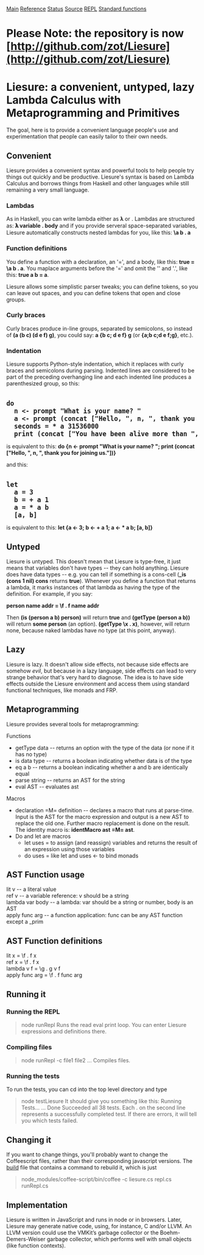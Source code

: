 [Main](README.html) [Reference](REFERENCE.html) [Status](TODO.html) [Source](http://github.com/zot/Liesure) [REPL](liesure.html) [Standard functions](std.laz)
# Please Note: the repository is now [http://github.com/zot/Liesure](http://github.com/zot/Liesure)

# Liesure: a convenient, untyped, lazy Lambda Calculus with Metaprogramming and Primitives

The goal, here is to provide a convenient language people's use and experimentation that people can easily tailor to their own needs.

## Convenient
Liesure provides a convenient syntax and powerful tools to help people try things out quickly and be productive.  Liesure's syntax is based on Lambda Calculus and borrows things from Haskell and other languages while still remaining a very small language.

### Lambdas
As in Haskell, you can write lambda either as 𝛌 or \.  Lambdas are structured as: **𝛌 variable . body** and if you provide serveral space-separated variables, Liesure automatically constructs nested lambdas for you, like this: **\a b . a**

### Function definitions
You define a function with a declaration, an '=', and a body, like this: **true = \a b . a**.  You maplace arguments before the '=' and omit the '\' and '.', like this: **true a b = a**.

Liesure allows some simplistic parser tweaks; you can define tokens, so you can leave out spaces, and you can define tokens that open and close groups.

### Curly braces
Curly braces produce in-line groups, separated by semicolons, so instead of **(a (b c) (d e f) g)**, you could say: **a {b c; d e f} g** (or **{a;b c;d e f;g}**, etc.).

### Indentation
Liesure supports Python-style indentation, which it replaces with curly braces and semicolons during parsing.  Indented lines are considered to be part of the preceding overhanging line and each indented line produces a parenthesized group, so this:

<pre><b><big>
do  
  n <- prompt "What is your name? "  
  a <- prompt (concat ["Hello, ", n, ", thank you for joining us.  How old are you?"])
  seconds = * a 31536000
  print (concat ["You have been alive more than ", seconds, " seconds."])
</big></b></pre>

is equivalent to this: **do {n <- prompt "What is your name? "; print (concat ["Hello, ", n, ", thank you for joining us."])}**

and this:

<pre><b><big>
let
  a = 3
  b = + a 1
  a = * a b
  [a, b]
</big></b></pre>

is equivalent to this: **let {a <- 3; b <- + a 1; a <- * a b; [a, b]}**

## Untyped
Liesure is untyped.  This doesn't mean that Liesure is type-free, it just means that variables don't have types -- they can hold anything.  Liesure does have data types -- e.g. you can tell if something is a cons-cell (**_is (cons 1 nil) cons** returns **true**).  Whenever you define a function that returns a lambda, it marks instances of that lambda as having the type of the definition.  For example, if you say:

**person name addr = \f . f name addr**

Then **(is (person a b) person)** will return **true** and **(getType (person a b))** will return **some person** (an option).  **(getType \x . x)**, however, will return none, because naked lambdas have no type (at this point, anyway).

## Lazy
Liesure is lazy.  It doesn't allow side effects, not because side effects are somehow *evil*, but because in a lazy language, side effects can lead to very strange behavior that's very hard to diagnose.  The idea is to have side effects outside the Liesure environment and access them using standard functional techniques, like monads and FRP.

## Metaprogramming
Liesure provides several tools for metaprogramming:

Functions
* getType data -- returns an option with the type of the data (or none if it has no type)
* is data type -- returns a boolean indicating whether data is of the type
* eq a b -- returns a boolean indicating whether a and b are identically equal
* parse string -- returns an AST for the string
* eval AST -- evaluates ast

Macros
* declaration =M= definition -- declares a macro that runs at parse-time.  Input is the AST for the macro expression and output is a new AST to replace the old one.  Further macro replacement is done on the result.  The identity macro is: **identMacro ast =M= ast**.
* Do and let are macros
   * let uses = to assign (and reassign) variables and returns the result of an expression using those variables
   * do uses = like let and uses <- to bind monads

## AST Function usage
lit v -- a literal value  
ref v -- a variable reference: v should be a string  
lambda var body -- a lambda: var should be a string or number, body is an AST  
apply func arg -- a function application: func can be any AST function except a _prim  

## AST Function definitions

lit x = \f . f x  
ref x = \f . f x  
lambda v f = \g . g v f  
apply func arg = \f . f func arg  

## Running it
### Running the REPL
>node runRepl
Runs the read eval print loop.  You can enter Liesure expressions and definitions there.

### Compiling files
>node runRepl -c file1 file2 ...
Compiles files.  

### Running the tests
To run the tests, you can cd into the top level directory and type
> node testLiesure
It should give you something like this:
> Running Tests...
> ...
> Done
> Succeeded all 38 tests.
Each . on the second line represents a successfully completed test.  If there are errors, it will tell you which tests failed.

## Changing it
If you want to change things, you'll probably want to change the Coffeescript files, rather than their corresponding javascript versions.  The [build](build) file that contains a command to rebuild it, which is just
> node_modules/coffee-script/bin/coffee -c liesure.cs repl.cs runRepl.cs

## Implementation
Liesure is written in JavaScript and runs in node or in browsers.  Later, Liesure may generate native code, using, for instance, C and/or LLVM.  An LLVM version could use the VMKit’s garbage collector or the Boehm-Demers-Weiser garbage collector, which performs well with small objects (like function contexts).
